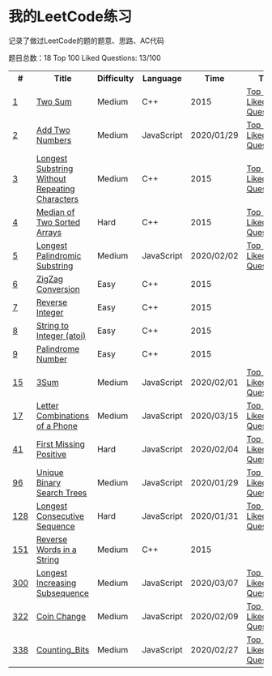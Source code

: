 #	我的LeetCode练习

记录了做过LeetCode的题的题意、思路、AC代码

题目总数：18
Top 100 Liked Questions: 13/100

<table>
<tr>
	<th>#</th>
	<th>Title</th>
	<th>Difficulty</th>
	<th>Language</th>
	<th>Time</th>
	<th>Tag</th>
</tr>
<tr>
	<td><a href="https://leetcode.com/problems/two-sum/" target="_blank">1</a></td>
	<td><a href="./src/1.Two_Sum/README.md">Two Sum</a></td>
	<td>Medium</td>
	<td>C++</td>
	<td>2015</td>
	<td>
		<a href="https://leetcode.com/problemset/top-100-liked-questions/" target="view_frame">Top 100 Liked Questions</a>
	</td>
</tr>
<tr>
	<td><a href="https://leetcode.com/problems/add-two-numbers/" target="_blank">2</a></td>
	<td><a href="./src/2.Add_Two_Numbers/README.md">Add Two Numbers</a></td>
	<td>Medium</td>
	<td>JavaScript</td>
	<td>2020/01/29</td>
	<td>
		<a href="https://leetcode.com/problemset/top-100-liked-questions/" target="view_frame">Top 100 Liked Questions</a>
	</td>
</tr>
<tr>
	<td><a href="https://leetcode.com/problems/longest-substring-without-repeating-characters/" target="_blank">3</a></td>
	<td><a href="./src/3.Longest_Substring_Without_Repeating_Characters/README.md">Longest Substring Without Repeating Characters</a></td>
	<td>Medium</td>
	<td>C++</td>
	<td>2015</td>
	<td>
		<a href="https://leetcode.com/problemset/top-100-liked-questions/" target="view_frame">Top 100 Liked Questions</a>
	</td>
</tr>
<tr>
	<td><a href="https://leetcode.com/problems/median-of-two-sorted-arrays/" target="_blank">4</a></td>
	<td><a href="./src/4.Median_of_Two_Sorted_Arrays/README.md">Median of Two Sorted Arrays</a></td>
	<td>Hard</td>
	<td>C++</td>
	<td>2015</td>
	<td>
		<a href="https://leetcode.com/problemset/top-100-liked-questions/" target="view_frame">Top 100 Liked Questions</a>
	</td>
</tr>
<tr>
	<td><a href="https://leetcode.com/problems/longest-palindromic-substring/" target="_blank">5</a></td>
	<td><a href="./src/5.Longest_Palindromic_Substring/README.md">Longest Palindromic Substring</a></td>
	<td>Medium</td>
	<td>JavaScript</td>
	<td>2020/02/02</td>
	<td>
		<a href="https://leetcode.com/problemset/top-100-liked-questions/" target="view_frame">Top 100 Liked Questions</a>
	</td>
</tr>
<tr>
	<td><a href="https://leetcode.com/problems/zigzag-conversion/" target="_blank">6</a></td>
	<td><a href="./src/6.Zigzag_Conversion/README.md">ZigZag Conversion</a></td>
	<td>Easy</td>
	<td>C++</td>
	<td>2015</td>
	<td></td>
</tr>
<tr>
	<td><a href="https://leetcode.com/problems/reverse-integer/" target="_blank">7</a></td>
	<td><a href="./src/7.Reverse_Integer/README.md">Reverse Integer</a></td>
	<td>Easy</td>
	<td>C++</td>
	<td>2015</td>
	<td></td>
</tr>
<tr>
	<td><a href="https://leetcode.com/problems/string-to-integer-atoi/" target="_blank">8</a></td>
	<td><a href="./src/8.String_to_Integer/README.md">String to Integer (atoi) </a></td>
	<td>Easy</td>
	<td>C++</td>
	<td>2015</td>
	<td></td>
</tr>
<tr>
	<td><a href="https://leetcode.com/problems/palindrome-number/" target="_blank">9</a></td>
	<td><a href="./src/9.Palindrome_Number/README.md">Palindrome Number</a></td>
	<td>Easy</td>
	<td>C++</td>
	<td>2015</td>
	<td></td>
</tr>
<tr>
	<td><a href="https://leetcode.com/problems/3sum/" target="_blank">15</a></td>
	<td><a href="./src/15.3Sum/README.md">3Sum</a></td>
	<td>Medium</td>
	<td>JavaScript</td>
	<td>2020/02/01</td>
	<td>
		<a href="https://leetcode.com/problemset/top-100-liked-questions/" target="view_frame">Top 100 Liked Questions</a>
	</td>
</tr>
<tr>
	<td><a href="https://leetcode.com/problems/letter-combinations-of-a-phone-number/" target="_blank">17</a></td>
	<td><a href="./src/17. Letter_Combinations_of_a_Phone Number/README.md">Letter Combinations of a Phone</a></td>
	<td>Medium</td>
	<td>JavaScript</td>
	<td>2020/03/15</td>
	<td>
		<a href="https://leetcode.com/problemset/top-100-liked-questions/" target="view_frame">Top 100 Liked Questions</a>
	</td>
</tr>
<tr>
	<td><a href="https://leetcode.com/problems/first-missing-positive/" target="_blank">41</a></td>
	<td><a href="./src/41.First_Missing_Positive/README.md">First Missing Positive</a></td>
	<td>Hard</td>
	<td>JavaScript</td>
	<td>2020/02/04</td>
	<td>
		<a href="https://leetcode.com/problemset/top-100-liked-questions/" target="view_frame">Top 100 Liked Questions</a>
	</td>
</tr>
<tr>
	<td><a href="https://leetcode.com/problems/unique-binary-search-trees/" target="_blank">96</a></td>
	<td><a href="./src/96.Unique_Binary_Search_Trees/README.md">Unique Binary Search Trees</a></td>
	<td>Medium</td>
	<td>JavaScript</td>
	<td>2020/01/29</td>
	<td>
		<a href="https://leetcode.com/problemset/top-100-liked-questions/" target="view_frame">Top 100 Liked Questions</a>
	</td>
</tr>
<tr>
	<td><a href="https://leetcode.com/problems/longest-consecutive-sequence/" target="_blank">128</a></td>
	<td><a href="./src/128.Unique_Binary_Search_Trees/README.md">Longest Consecutive Sequence</a></td>
	<td>Hard</td>
	<td>JavaScript</td>
	<td>2020/01/31</td>
	<td>
		<a href="https://leetcode.com/problemset/top-100-liked-questions/" target="view_frame">Top 100 Liked Questions</a>
	</td>
</tr>
<tr>
	<td><a href="https://leetcode.com/problems/reverse-words-in-a-string/" target="_blank">151</a></td>
	<td><a href="./src/151.Reverse_Words_in_a_String/README.md">Reverse Words in a String</a></td>
	<td>Medium</td>
	<td>C++</td>
	<td>2015</td>
	<td></td>
</tr>
<tr>
	<td><a href="https://leetcode.com/problems/longest-increasing-subsequence/" target="_blank">300</a></td>
	<td><a href="./src/300. Longest_Increasing_Subsequence/README.md">Longest Increasing Subsequence</a></td>
	<td>Medium</td>
	<td>JavaScript</td>
	<td>2020/03/07</td>
	<td>
		<a href="https://leetcode.com/problemset/top-100-liked-questions/" target="view_frame">Top 100 Liked Questions</a>
	</td>
</tr>
<tr>
	<td><a href="https://leetcode.com/problems/coin-change/" target="_blank">322</a></td>
	<td><a href="./src/322.Coin_Change/README.md">Coin Change</a></td>
	<td>Medium</td>
	<td>JavaScript</td>
	<td>2020/02/09</td>
	<td>
		<a href="https://leetcode.com/problemset/top-100-liked-questions/" target="view_frame">Top 100 Liked Questions</a>
	</td>
</tr>
<tr>
	<td><a href="https://leetcode.com/problems/counting-bits/" target="_blank">338</a></td>
	<td><a href="./src/338.Counting_Bits/README.md">Counting_Bits</a></td>
	<td>Medium</td>
	<td>JavaScript</td>
	<td>2020/02/27</td>
	<td>
		<a href="https://leetcode.com/problemset/top-100-liked-questions/" target="view_frame">Top 100 Liked Questions</a>
	</td>
</tr>
</table>